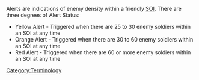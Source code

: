 Alerts are indications of enemy density within a friendly
[SOI](../locations/Sphere_of_Influence.md). There are three degrees of Alert Status:

- Yellow Alert - Triggered when there are 25 to 30 enemy soldiers
  within an SOI at any time
- Orange Alert - Triggered when there are 30 to 60 enemy soldiers
  within an SOI at any time
- Red Alert - Triggered when there are 60 or more enemy soldiers
  within an SOI at any time

[Category:Terminology](../Category:Terminology.md)
